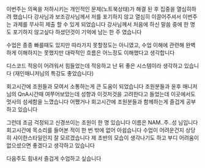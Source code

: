이번주는 의욕을 저하시키는 개인적인 문제(노트북상태)가 해결 된 후 집중을 열심히하려 했습니다
강사님과 보조강사님께서 저를 포기하지 않고 열심히 이끌어주셔서 이번주는 과제를 무사히 제출 할 수 있게 되었습니다 강사님께서 처음에 하신 말씀 중에 한 명도 포기하지 않고싶다 하셨던것이 기억에 남는 한 주 였습니다

수업은 종종 빠를때도 있지만 따라가지 못할정도는 아니였고, 수업 이해에 관련해 완벽하게 이해하지는 못했지만 대략적인 흐름은 어느정도 이해했다고 생각합니다

디스코드 적응이 어려워서 힘들었는데 적응하고 난 뒤 좋은 시스템이라 생각하고 있습니다 (재인매니저님의 특강도 좋았습니다)

회고시간에 조원들과 모여서 소통하는게 큰 도움이 되었습니다 조원분들과 윤후 매니저님의 QnA시간때 여쭈어보았는데 성향과 이것저것을 고려한다고 들었는데 이곳에서도 멋사의 섬세함을 느꼈습니다 어쨌거나 회고시간에 조원분들과 함께하는게 즐겁게 공부하고 있습니다

그런데 조금 걱정되고 신경쓰이는 조원이 한 명 있습니다 이름은 NAM..주..성 님입니다 회고시간에 목소리를 들어본 적이 한 번 밖에 없어 아쉽습니다 수업이 어려운건지 상당히 샤이한스타일인지 잘 모르겠습니다 제 초반의 모습이 생각나기도 하고 부디 어려움이 없으셨으면 좋겠다고 생각하고 있습니다

다음주도 힘내서 즐겁게 수업하고 싶습니다
